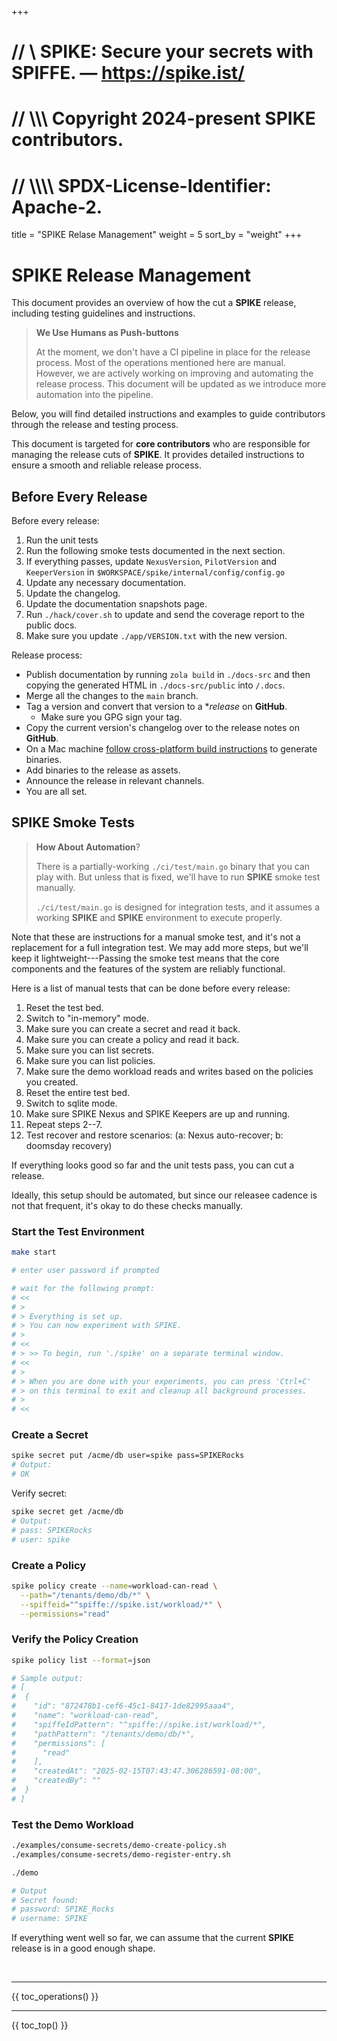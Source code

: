 +++
# //    \\ SPIKE: Secure your secrets with SPIFFE. — https://spike.ist/
# //  \\\\\ Copyright 2024-present SPIKE contributors.
# // \\\\\\\ SPDX-License-Identifier: Apache-2.

title = "SPIKE Relase Management"
weight = 5
sort_by = "weight"
+++

# SPIKE Release Management

This document provides an overview of how the cut a **SPIKE** release, including
testing guidelines and instructions.

> **We Use Humans as Push-buttons**
> 
> At the moment, we don't have a CI pipeline in place for the release
> process. Most of the operations mentioned here are manual. However, we are
> actively working on improving and automating the release process. This 
> document will be updated as we introduce more automation into the pipeline.

Below, you will find detailed instructions and examples to guide contributors
through the release and testing process.

This document is targeted for **core contributors** who are responsible for
managing the release cuts of **SPIKE**. It provides detailed instructions to
ensure a smooth and reliable release process.

## Before Every Release

Before every release:

1. Run the unit tests
2. Run the following smoke tests documented in the next section.
3. If everything passes, update `NexusVersion`, `PilotVersion` 
   and `KeeperVersion` in `$WORKSPACE/spike/internal/config/config.go`
4. Update any necessary documentation.
5. Update the changelog.
6. Update the documentation snapshots page.
7. Run `./hack/cover.sh` to update and send the coverage report to the public 
   docs.
8. Make sure you update `./app/VERSION.txt` with the new version.

Release process:

* Publish documentation by running `zola build` in `./docs-src` and then
  copying the generated HTML in `./docs-src/public` into `/.docs`.
* Merge all the changes to the `main` branch.
* Tag a version and convert that version to a **release* on **GitHub**.
  * Make sure you GPG sign your tag.
* Copy the current version's changelog over to the release notes on **GitHub**.
* On a Mac machine [follow cross-platform build instructions][cross-platform]
  to generate binaries.
* Add binaries to the release as assets.
* Announce the release in relevant channels.
* You are all set.

[cross-platform]: @/operations/build.md "SPIKE Cross-Platform Build"

## SPIKE Smoke Tests

> **How About Automation**?
>
> There is a partially-working `./ci/test/main.go` binary that you can play
> with. But unless that is fixed, we'll have to run **SPIKE** smoke test
> manually.
>
> `./ci/test/main.go` is designed for integration tests, and it assumes a
> working **SPIKE** and **SPIKE** environment to execute properly.

Note that these are instructions for a manual smoke test, and it's not a
replacement for a full integration test. We may add more steps, but we'll
keep it lightweight---Passing the smoke test means that the core components
and the features of the system are reliably functional.

Here is a list of manual tests that can be done before every release:

1. Reset the test bed.
2. Switch to "in-memory" mode.
3. Make sure you can create a secret and read it back.
4. Make sure you can create a policy and read it back.
5. Make sure you can list secrets.
6. Make sure you can list policies.
7. Make sure the demo workload reads and writes based on the
   policies you created.
8. Reset the entire test bed.
9. Switch to sqlite mode.
10. Make sure SPIKE Nexus and SPIKE Keepers are up and running.
11. Repeat steps 2--7.
12. Test recover and restore scenarios:
    (a: Nexus auto-recover; b: doomsday recovery)

If everything looks good so far and the unit tests pass, you can cut a release.

Ideally, this setup should be automated, but since our releasee cadence is 
not that frequent, it's okay to do these checks manually.

### Start the Test Environment

```bash
make start

# enter user password if prompted

# wait for the following prompt:
# <<
# >
# > Everything is set up.
# > You can now experiment with SPIKE.
# >
# <<
# > >> To begin, run './spike' on a separate terminal window.
# <<
# >
# > When you are done with your experiments, you can press 'Ctrl+C'
# > on this terminal to exit and cleanup all background processes.
# >
# <<
```

### Create a Secret

```bash
spike secret put /acme/db user=spike pass=SPIKERocks
# Output:
# OK
```

Verify secret:

```bash 
spike secret get /acme/db
# Output:
# pass: SPIKERocks
# user: spike
```

### Create a Policy

```bash
spike policy create --name=workload-can-read \
  --path="/tenants/demo/db/*" \
  --spiffeid="^spiffe://spike.ist/workload/*" \
  --permissions="read"
```

### Verify the Policy Creation

```bash
spike policy list --format=json

# Sample output:
# [
#  {
#    "id": "872478b1-cef6-45c1-8417-1de82995aaa4",
#    "name": "workload-can-read",
#    "spiffeIdPattern": "^spiffe://spike.ist/workload/*",
#    "pathPattern": "/tenants/demo/db/*",
#    "permissions": [
#      "read"
#    ],
#    "createdAt": "2025-02-15T07:43:47.306286591-08:00",
#    "createdBy": ""
#  }
# ]
```

### Test the Demo Workload

```bash
./examples/consume-secrets/demo-create-policy.sh
./examples/consume-secrets/demo-register-entry.sh

./demo

# Output
# Secret found:
# password: SPIKE_Rocks
# username: SPIKE
```

If everything went well so far, we can assume that the current **SPIKE** release
is in a good enough shape.

<p>&nbsp;</p>

----

{{ toc_operations() }}

----

{{ toc_top() }}
